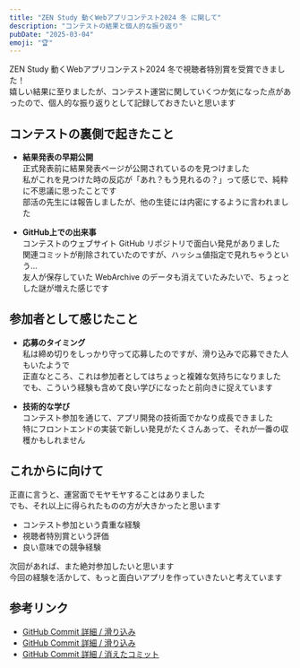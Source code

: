 ```yaml
---
title: "ZEN Study 動くWebアプリコンテスト2024 冬 に関して"
description: "コンテストの結果と個人的な振り返り"
pubDate: "2025-03-04"
emoji: "🏆"
---
```


ZEN Study 動くWebアプリコンテスト2024 冬で視聴者特別賞を受賞できました！  
嬉しい結果に至りましたが、コンテスト運営に関していくつか気になった点があったので、個人的な振り返りとして記録しておきたいと思います

## コンテストの裏側で起きたこと

- **結果発表の早期公開**  
  正式発表前に結果発表ページが公開されているのを見つけました  
  私がこれを見つけた時の反応が「あれ？もう見れるの？」って感じで、純粋に不思議に思ったことです  
  部活の先生には報告しましたが、他の生徒には内密にするように言われました

- **GitHub上での出来事**  
  コンテストのウェブサイト GitHub リポジトリで面白い発見がありました  
  関連コミットが削除されていたのですが、ハッシュ値指定で見れちゃうという...  
  友人が保存していた WebArchive のデータも消えていたみたいで、ちょっとした謎が増えた感じです

## 参加者として感じたこと

- **応募のタイミング**  
  私は締め切りをしっかり守って応募したのですが、滑り込みで応募できた人もいたようで  
  正直なところ、これは参加者としてはちょっと複雑な気持ちになりました  
  でも、こういう経験も含めて良い学びになったと前向きに捉えています

- **技術的な学び**  
  コンテスト参加を通じて、アプリ開発の技術面でかなり成長できました  
  特にフロントエンドの実装で新しい発見がたくさんあって、それが一番の収穫かもしれません

## これからに向けて

正直に言うと、運営面でモヤモヤすることはありました  
でも、それ以上に得られたものの方が大きかったと思います

- コンテスト参加という貴重な経験
- 視聴者特別賞という評価
- 良い意味での競争経験

次回があれば、また絶対参加したいと思います  
今回の経験を活かして、もっと面白いアプリを作っていきたいと考えています

## 参考リンク

- [GitHub Commit 詳細 / 滑り込み](https://github.com/progedu/webappcontest/commit/c9d91be7a86c220b8e0a4bfb1e52562ef6cb405e)
- [GitHub Commit 詳細 / 滑り込み](https://github.com/progedu/webappcontest/commit/2de258bec1aa47a4685b4ca90933cedd9e6d8315)
- [GitHub Commit 詳細 / 消えたコミット](https://github.com/progedu/webappcontest/commit/94daec0b82f18df80a2f14d12783fe49666591a7)
